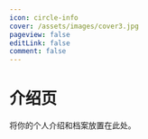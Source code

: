 ```yaml
---
icon: circle-info
cover: /assets/images/cover3.jpg
pageview: false
editLink: false
comment: false
---
```

# 介绍页

将你的个人介绍和档案放置在此处。
